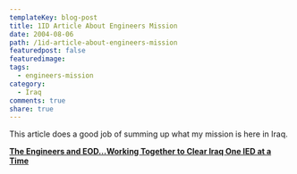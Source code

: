 ```yaml
---
templateKey: blog-post
title: 1ID Article About Engineers Mission
date: 2004-08-06
path: /1id-article-about-engineers-mission
featuredpost: false
featuredimage:
tags:
  - engineers-mission
category:
  - Iraq
comments: true
share: true
---
```


This article does a good job of summing up what my mission is here in Iraq.

**[The Engineers and EOD…Working Together to Clear Iraq One IED at a Time](http://www.1id.army.mil/1ID/News/August/Article_14/Article_14.htm)**
